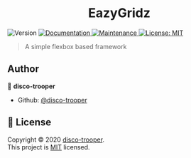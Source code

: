 <h1 align="center">EazyGridz</h1>
<p>
  <img alt="Version" src="https://img.shields.io/badge/version-1.0.0-blue.svg?cacheSeconds=2592000" />
  <a href="https://github.com/disco-trooper/EazyGridz#readme" target="_blank">
    <img alt="Documentation" src="https://img.shields.io/badge/documentation-yes-brightgreen.svg" />
  </a>
  <a href="https://github.com/disco-trooper/EazyGridz/graphs/commit-activity" target="_blank">
    <img alt="Maintenance" src="https://img.shields.io/badge/Maintained%3F-yes-green.svg" />
  </a>
  <a href="https://github.com/disco-trooper/EazyGridz/blob/master/LICENSE" target="_blank">
    <img alt="License: MIT" src="https://img.shields.io/github/license/disco-trooper/EazyGridz" />
  </a>
</p>

> A simple flexbox based framework

## Author

👤 **disco-trooper**

* Github: [@disco-trooper](https://github.com/disco-trooper)

## 📝 License

Copyright © 2020 [disco-trooper](https://github.com/disco-trooper).<br />
This project is [MIT](https://github.com/disco-trooper/EazyGridz/blob/master/LICENSE) licensed.
